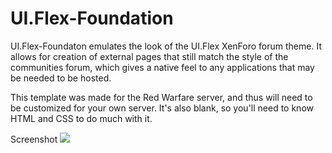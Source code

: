 # UI.Flex-Foundation
UI.Flex-Foundaton emulates the look of the UI.Flex XenForo forum theme. It allows for creation of external pages that still match the style of the communities forum, which gives a native feel to any applications that may be needed to be hosted.

This template was made for the Red Warfare server, and thus will need to be customized for your own server. It's also blank, so you'll need to know HTML and CSS to do much with it.

Screenshot
<img src="http://i.imgur.com/6BPPUf2.jpg">
